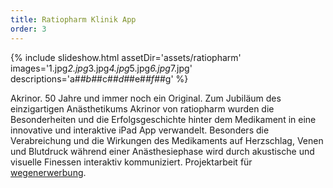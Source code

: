 ```yaml
---
title: Ratiopharm Klinik App
order: 3
---
```


{% include slideshow.html assetDir='assets/ratiopharm' images='1.jpg*2.jpg*3.jpg*4.jpg*5.jpg*6.jpg*7.jpg' descriptions='a#*#b#*#c#*#d#*#e#*#f#*#g' %}

Akrinor. 50 Jahre und immer noch ein Original. Zum Jubiläum des einzigartigen Anästhetikums Akrinor von ratiopharm wurden die Besonderheiten und die Erfolgsgeschichte hinter dem Medikament in eine innovative und interaktive iPad App verwandelt. Besonders die Verabreichung und die Wirkungen des Medikaments auf Herzschlag, Venen und Blutdruck während einer Anästhesiephase wird durch akustische und visuelle Finessen interaktiv kommuniziert. Projektarbeit für [wegenerwerbung](http://www.wegenerwerbung.de/).

